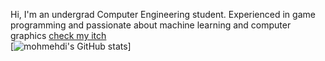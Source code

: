 Hi,
I'm an undergrad Computer Engineering student.
Experienced in game programming and passionate about machine learning and computer graphics
[check my itch](http://mohmehdi.itch.io)  
[![mohmehdi's GitHub stats](https://github-readme-stats.vercel.app/api?username=mohmehdi&show_icons=true&theme=dark)]
